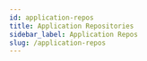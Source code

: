 ```yaml
---
id: application-repos
title: Application Repositories
sidebar_label: Application Repos
slug: /application-repos
---
```

